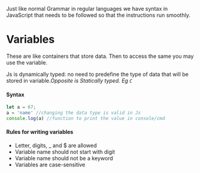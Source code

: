 Just like normal Grammar in regular languages we have syntax in JavaScript that needs to be followed so that the instructions run smoothly.
# Variables

These are like containers that store data. Then to access the same you may use the variable.

Js is dynamically typed: no need to predefine the type of data that will be stored in variable.*Opposite is Statically typed. Eg `C`*

#### Syntax

```javascript
let a = 67;
a = 'name' //changing the data type is valid in Js
console.log(a) //function to print the value in console/cmd
```

#### Rules for writing variables

- Letter, digits, _ and $ are allowed
- Variable name should not start with digit
- Variable name should not be a keyword
- Variables are case-sensitive

